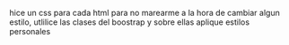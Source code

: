 hice un css para cada html para no marearme a la hora de cambiar algun estilo, utlilice las clases del boostrap y sobre ellas aplique estilos personales
